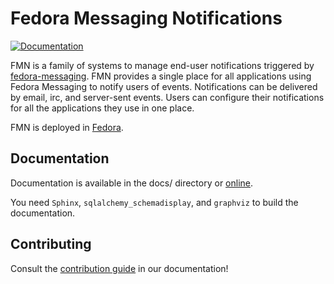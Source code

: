 # Fedora Messaging Notifications

[![Documentation](https://readthedocs.org/projects/fmn/badge/?version=latest)](https://fmn.readthedocs.io/)

FMN is a family of systems to manage end-user notifications triggered by
[fedora-messaging](fedora-messaging.readthedocs.io/). FMN provides a single
place for all applications using Fedora Messaging to notify users of events.
Notifications can be delivered by email, irc, and server-sent events. Users can
configure their notifications for all the applications they use in one place.

FMN is deployed in [Fedora](https://apps.fedoraproject.org/notifications/).


## Documentation

Documentation is available in the docs/ directory or
[online](https://fmn.readthedocs.io/).

You need `Sphinx`, `sqlalchemy_schemadisplay`, and `graphviz` to build the
documentation.


## Contributing

Consult the [contribution
guide](https://fmn.readthedocs.io/en/latest/contributing.html) in our
documentation!
